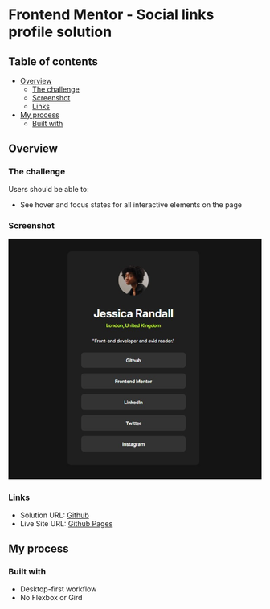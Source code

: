 # Frontend Mentor - Social links profile solution

## Table of contents

- [Overview](#overview)
  - [The challenge](#the-challenge)
  - [Screenshot](#screenshot)
  - [Links](#links)
- [My process](#my-process)
  - [Built with](#built-with)


## Overview

### The challenge

Users should be able to:

- See hover and focus states for all interactive elements on the page

### Screenshot

![Screenshot](screenshot.jpg)

### Links

- Solution URL: [Github](https://github.com/wecax/frontendmentor-solutions/tree/main/social-links-profile)
- Live Site URL: [Github Pages](https://wecax.github.io/social-links-profile/)

## My process

### Built with

- Desktop-first workflow
- No Flexbox or Gird


